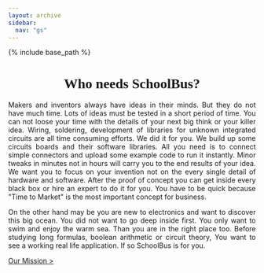 ```yaml
---
layout: archive
sidebar:
  nav: "gs"
---
```


{% include base_path %}

<center>
<h1><font face ="Acme">Who needs SchoolBus?</font></h1>
</center>

<p align="justify">Makers and inventors always have ideas in their minds. But they do not have much time. Lots of ideas must be tested in a short period of time. You can not loose your time with the details of your next big think or your killer idea. Wiring, soldering, development of libraries for unknown integrated circuits are all time consuming efforts. We did it for you. We build up some circuits boards and their software libraries. All you need is to connect simple connectors and upload some example code to run it instantly. Minor tweaks in minutes not in hours will carry you to the end results of your idea. We want you to focus on your invention not on the every single detail of hardware and software. After the proof of concept you can get inside every black box or hire an expert to do it for you. You have to be quick because "Time to Market" is the most important concept for business.</p>

<p align="justify">On the other hand may be you are new to electronics and want to discover this big ocean. You did not want to go deep inside first. You only want to swim and enjoy the warm sea. Than you are in the right place too. Before studying long formulas, boolean arithmetic or circuit theory, You want to see a working real life application. If so SchoolBus is for you.</p> 


<a class="btn btn--info btn--large" style="margin-right:90px;" href="/_pages/gs/ourmission" role="button"><span class="glyphicon glyphicon-chevron-right"></span> Our Mission > </a>